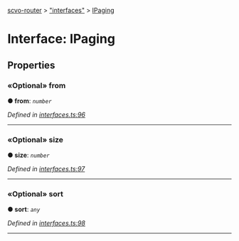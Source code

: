 [scvo-router](../README.md) > ["interfaces"](../modules/_interfaces_.md) > [IPaging](../interfaces/_interfaces_.ipaging.md)



# Interface: IPaging


## Properties
<a id="from"></a>

### «Optional» from

**●  from**:  *`number`* 

*Defined in [interfaces.ts:96](https://github.com/scvodigital/scvo-router/blob/5b0746b/src/interfaces.ts#L96)*





___

<a id="size"></a>

### «Optional» size

**●  size**:  *`number`* 

*Defined in [interfaces.ts:97](https://github.com/scvodigital/scvo-router/blob/5b0746b/src/interfaces.ts#L97)*





___

<a id="sort"></a>

### «Optional» sort

**●  sort**:  *`any`* 

*Defined in [interfaces.ts:98](https://github.com/scvodigital/scvo-router/blob/5b0746b/src/interfaces.ts#L98)*





___


